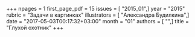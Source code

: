 +++
npages = 1
first_page_pdf = 15
issues = [ "2015_01",]
year = "2015"
rubric = "Задачи в картинках"
illustrators = [ "Александра Будилкина",]
date = "2017-05-03T00:17:32+03:00"
month = "01"
authors = [ "",]
title = "Глухой охотник"
+++

